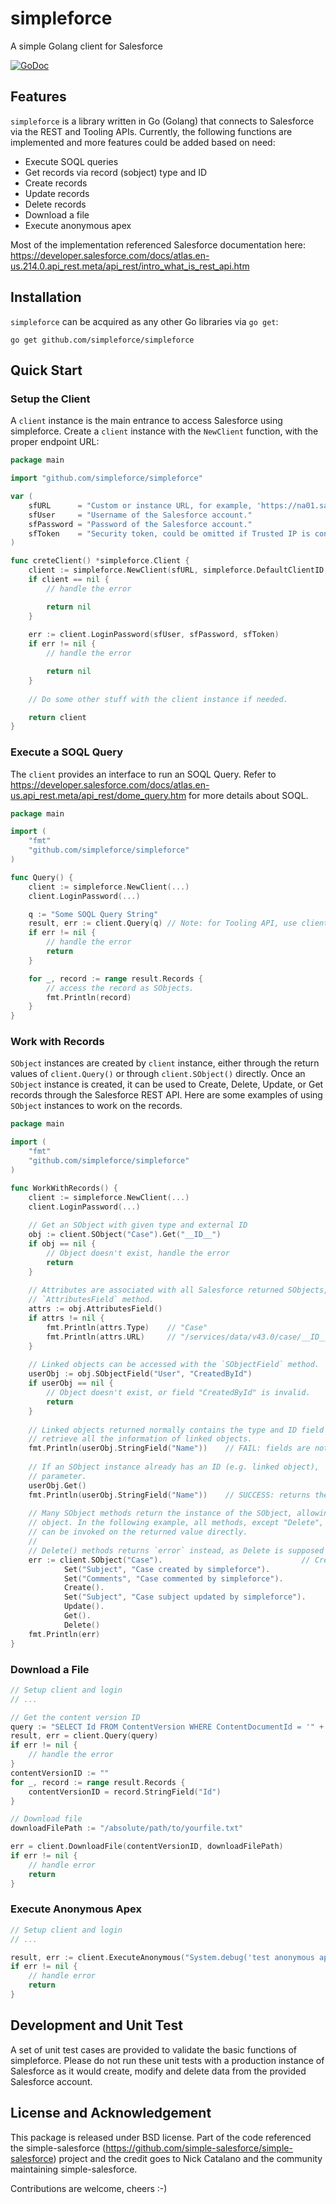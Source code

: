 # simpleforce

A simple Golang client for Salesforce

[![GoDoc](https://godoc.org/github.com/simpleforce/simpleforce?status.svg)](https://godoc.org/github.com/simpleforce/simpleforce)

## Features

`simpleforce` is a library written in Go (Golang) that connects to Salesforce via the REST and Tooling APIs.
Currently, the following functions are implemented and more features could be added based on need:

* Execute SOQL queries
* Get records via record (sobject) type and ID
* Create records
* Update records
* Delete records
* Download a file
* Execute anonymous apex

Most of the implementation referenced Salesforce documentation here: https://developer.salesforce.com/docs/atlas.en-us.214.0.api_rest.meta/api_rest/intro_what_is_rest_api.htm

## Installation

`simpleforce` can be acquired as any other Go libraries via `go get`:

```
go get github.com/simpleforce/simpleforce
```

## Quick Start

### Setup the Client

A `client` instance is the main entrance to access Salesforce using simpleforce. Create a `client` instance with the
`NewClient` function, with the proper endpoint URL:

```go
package main

import "github.com/simpleforce/simpleforce"

var (
	sfURL      = "Custom or instance URL, for example, 'https://na01.salesforce.com/'"
	sfUser     = "Username of the Salesforce account."
	sfPassword = "Password of the Salesforce account."
	sfToken    = "Security token, could be omitted if Trusted IP is configured."
)

func creteClient() *simpleforce.Client {
	client := simpleforce.NewClient(sfURL, simpleforce.DefaultClientID, simpleforce.DefaultAPIVersion)
	if client == nil {
		// handle the error

		return nil
	}
    
	err := client.LoginPassword(sfUser, sfPassword, sfToken)
	if err != nil {
		// handle the error

		return nil
	}
    
	// Do some other stuff with the client instance if needed.

	return client
}
```

### Execute a SOQL Query

The `client` provides an interface to run an SOQL Query. Refer to 
https://developer.salesforce.com/docs/atlas.en-us.api_rest.meta/api_rest/dome_query.htm
for more details about SOQL.

```go
package main

import (
    "fmt"
    "github.com/simpleforce/simpleforce"
)

func Query() {
	client := simpleforce.NewClient(...)
	client.LoginPassword(...)

	q := "Some SOQL Query String"
	result, err := client.Query(q) // Note: for Tooling API, use client.Tooling().Query(q)
	if err != nil {
		// handle the error
		return
	}

	for _, record := range result.Records {
		// access the record as SObjects.
		fmt.Println(record)
	}
}

```

### Work with Records

`SObject` instances are created by `client` instance, either through the return values of `client.Query()`
or through `client.SObject()` directly. Once an `SObject` instance is created, it can be used to Create, Delete, Update,
or Get records through the Salesforce REST API. Here are some examples of using `SObject` instances to work on the
records.

```go
package main

import (
    "fmt"
    "github.com/simpleforce/simpleforce"
)

func WorkWithRecords() {
	client := simpleforce.NewClient(...)
	client.LoginPassword(...)
	
	// Get an SObject with given type and external ID
	obj := client.SObject("Case").Get("__ID__")
	if obj == nil {
		// Object doesn't exist, handle the error
		return
	}
	
	// Attributes are associated with all Salesforce returned SObjects, and can be accessed with the
	// `AttributesField` method.
	attrs := obj.AttributesField()
	if attrs != nil {
	 	fmt.Println(attrs.Type)    // "Case" 
		fmt.Println(attrs.URL)     // "/services/data/v43.0/case/__ID__"
	}
	
	// Linked objects can be accessed with the `SObjectField` method.
	userObj := obj.SObjectField("User", "CreatedById")
	if userObj == nil {
		// Object doesn't exist, or field "CreatedById" is invalid.
		return
	}
	
	// Linked objects returned normally contains the type and ID field only. A `Get` operation is needed to
	// retrieve all the information of linked objects.
	fmt.Println(userObj.StringField("Name"))    // FAIL: fields are not populated.
	
	// If an SObject instance already has an ID (e.g. linked object), `Get` can retrieve the object directly without
	// parameter.
	userObj.Get()
	fmt.Println(userObj.StringField("Name"))    // SUCCESS: returns the name of the user.
	
	// Many SObject methods return the instance of the SObject, allowing chained access and operations to the
	// object. In the following example, all methods, except "Delete", returns *SObject so that the next method
	// can be invoked on the returned value directly.
	//
	// Delete() methods returns `error` instead, as Delete is supposed to delete the record from the server.
	err := client.SObject("Case").                               // Create an empty object of type "Case"
    		Set("Subject", "Case created by simpleforce").              // Set the "Subject" field.
	        Set("Comments", "Case commented by simpleforce").           // Set the "Comments" field.
    		Create().                                                   // Create the record on Salesforce server.
    		Set("Subject", "Case subject updated by simpleforce").      // Modify the "Subject" field.
    		Update().                                                   // Update the record on Salesforce server.
    		Get().                                                      // Refresh the fields from Salesforce server.
    		Delete()                                                    // Delete the record from Salesforce server.
	fmt.Println(err)	
}
```

### Download a File
```go
// Setup client and login
// ...

// Get the content version ID
query := "SELECT Id FROM ContentVersion WHERE ContentDocumentId = '" + YOUR_CONTENTDOCUMENTID + "' AND IsLatest = true"
result, err = client.Query(query)
if err != nil {
    // handle the error
}
contentVersionID := ""
for _, record := range result.Records {
    contentVersionID = record.StringField("Id")
}

// Download file
downloadFilePath := "/absolute/path/to/yourfile.txt"

err = client.DownloadFile(contentVersionID, downloadFilePath)
if err != nil {
    // handle error
    return
}   
```

### Execute Anonymous Apex
```go
// Setup client and login
// ...

result, err := client.ExecuteAnonymous("System.debug('test anonymous apex');")
if err != nil {
    // handle error
    return
}
```

## Development and Unit Test

A set of unit test cases are provided to validate the basic functions of simpleforce. Please do not run these 
unit tests with a production instance of Salesforce as it would create, modify and delete data from the provided
Salesforce account.

## License and Acknowledgement

This package is released under BSD license. Part of the code referenced the simple-salesforce
(https://github.com/simple-salesforce/simple-salesforce) project and the credit goes to Nick Catalano and the community
maintaining simple-salesforce.

Contributions are welcome, cheers :-)
